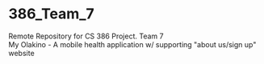 # 386_Team_7
Remote Repository for CS 386 Project. Team 7<br>
My Olakino - A mobile health application w/ supporting "about us/sign up" website

